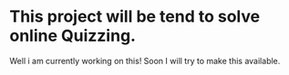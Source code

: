 # This project will be tend to solve online Quizzing.
Well i am currently working on this! Soon I will try to make this available.